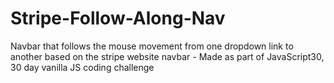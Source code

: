 # Stripe-Follow-Along-Nav
Navbar that follows the mouse movement from one dropdown link to another based on the stripe website navbar - Made as part of JavaScript30, 30 day vanilla JS coding challenge
